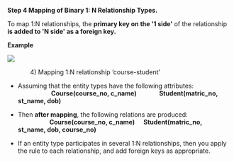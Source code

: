 **Step 4 Mapping of Binary 1: N Relationship Types.**

To map 1:N relationships, the **primary key on the '1 side'** of the relationship **is added to 'N side' as a foreign key.**

**Example**

<img src ="http://i.imgur.com/7vpQVdC.png">

&nbsp;&nbsp;&nbsp;&nbsp;&nbsp;&nbsp;&nbsp;&nbsp;&nbsp;&nbsp;&nbsp;&nbsp;&nbsp;4) Mapping 1:N relationship ‘course-student’

* Assuming that the entity types have the following attributes:
 &nbsp;&nbsp;&nbsp;&nbsp;&nbsp;&nbsp;&nbsp;&nbsp;&nbsp;&nbsp;&nbsp;&nbsp;&nbsp;&nbsp;&nbsp;&nbsp;&nbsp;&nbsp;&nbsp;**Course(course_no, c_name)**
 &nbsp;&nbsp;&nbsp;&nbsp;&nbsp;&nbsp;&nbsp;&nbsp;&nbsp;&nbsp;&nbsp;&nbsp;**Student(matric_no, st_name, dob)**

* Then **after mapping**, the following relations are produced:
 &nbsp;&nbsp;&nbsp;&nbsp;&nbsp;&nbsp;&nbsp;&nbsp;&nbsp;&nbsp;&nbsp;&nbsp;&nbsp;&nbsp;&nbsp;&nbsp;&nbsp;&nbsp;**Course(course_no, c_name)**
&nbsp;&nbsp;&nbsp; **Student(matric_no, st_name, dob, course_no)**

* If an entity type participates in several 1:N relationships, then you apply the rule to each relationship, and add foreign keys as appropriate.
